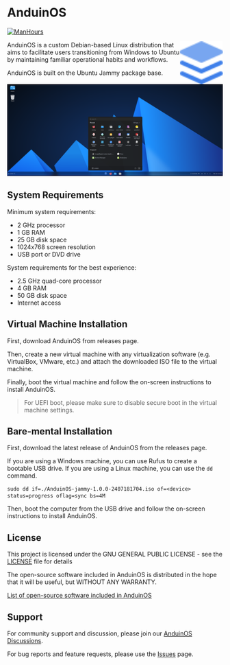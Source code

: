 # AnduinOS

[![ManHours](https://manhours.aiursoft.cn/r/gitlab.aiursoft.cn/anduin/anduinos.svg)](https://gitlab.aiursoft.cn/anduin/anduinos/-/commits/master?ref_type=heads)

<img align="right" width="100" height="100" src="./src/logo/logo.svg">

AnduinOS is a custom Debian-based Linux distribution that aims to facilitate users transitioning from Windows to Ubuntu by maintaining familiar operational habits and workflows.

AnduinOS is built on the Ubuntu Jammy package base.

![Screenshot](./screenshot.png)

## System Requirements

Minimum system requirements:

- 2 GHz processor
- 1 GB RAM
- 25 GB disk space
- 1024x768 screen resolution
- USB port or DVD drive

System requirements for the best experience:

- 2.5 GHz quad-core processor
- 4 GB RAM
- 50 GB disk space
- Internet access

## Virtual Machine Installation

First, download AnduinOS from releases page.

Then, create a new virtual machine with any virtualization software (e.g. VirtualBox, VMware, etc.) and attach the downloaded ISO file to the virtual machine.

Finally, boot the virtual machine and follow the on-screen instructions to install AnduinOS.

> For UEFI boot, please make sure to disable secure boot in the virtual machine settings.

## Bare-mental Installation

First, download the latest release of AnduinOS from the releases page.

If you are using a Windows machine, you can use Rufus to create a bootable USB drive. If you are using a Linux machine, you can use the `dd` command.

```shell
sudo dd if=./AnduinOS-jammy-1.0.0-2407181704.iso of=<device> status=progress oflag=sync bs=4M
```

Then, boot the computer from the USB drive and follow the on-screen instructions to install AnduinOS.

## License

This project is licensed under the GNU GENERAL PUBLIC LICENSE - see the [LICENSE](LICENSE) file for details

The open-source software included in AnduinOS is distributed in the hope that it will be useful, but WITHOUT ANY WARRANTY.

[List of open-source software included in AnduinOS](OSS.md)

## Support

For community support and discussion, please join our [AnduinOS Discussions](https://github.com/Anduin2017/AnduinOS/discussions).

For bug reports and feature requests, please use the [Issues](https://github.com/Anduin2017/AnduinOS/issues) page.

